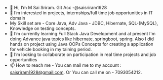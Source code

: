 - 👋 Hi, I’m M Sai Sriram. Git Acc -@saisriram1928
- 👀 I’m interested in projects, internships/full time job opportunities in IT domain
- My Skill set are - Core Java, Adv Java - JDBC, Hibernate, SQL-(MySQL), Knowledge on testing concepts.
- 🌱 I’m currently learning Full Stack Java Development and at present I'm doing Advance java topics like hibernate, springboot, spring. Also I did hands on project using Java OOPs Concepts for creating a application for vehicle booking in my taining period.
- 💞️ I’m looking to collaborate on participation in real time projects and job opportunities
- 📫 How to reach me - You can mail me to my account : saisriram1928@gmail.com. Or You can call me on - 7093054212.

<!---
saisriram1928/saisriram1928 is a ✨ special ✨ repository because its `README.md` (this file) appears on your GitHub profile.
You can click the Preview link to take a look at your changes.
--->
